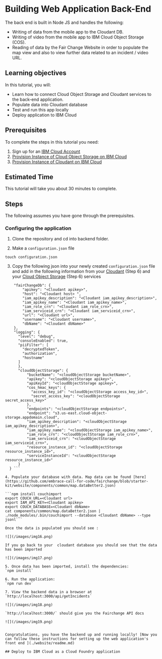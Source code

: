 # Building Web Application Back-End
The back end is built in Node JS and handles the following:

- Writing of data from the mobile app to the Cloudant DB.
- Writing of video from the mobile app to IBM Cloud Object Storage (COS).
- Reading of data by the Fair Change Website in order to populate the map view and also to view further data related to an incident / video URL.


## Learning objectives

In this tutorial, you will:
- Learn how to connect Cloud Object Storage and Cloudant services to the back-end application.
- Populate data into Cloudant database
- Test and run this app locally 
- Deploy application to IBM Cloud 


## Prerequisites

To complete the steps in this tutorial you need:
1. Sign up for an [IBM Cloud Account](https://www.ibm.com/account/reg/us-en/signup?formid=urx-42793&eventid=cfc-2020?cm_mmc=OSocial_Blog-_-Audience+Developer_Developer+Conversation-_-WW_WW-_-cfc-2020-ghub-starterkit-communication_ov75914&cm_mmca1=000039JL&cm_mmca2=10008917)
2. [Provision Instance of Cloud Object Storage on IBM Cloud](https://github.com/embrace-call-for-code/fairchange/tree/starter-kit#provision-instance-of-cloud-object-storage-on-ibm-cloud)
3. [Provision Instance of Cloudant on IBM Cloud](https://github.com/embrace-call-for-code/fairchange/tree/starter-kit#provision-instance-of-cloudant-on-ibm-cloud)

## Estimated Time 
This tutorial will take you about 30 minutes to complete.

## Steps
The following assumes you have gone through the prerequisites.
### Configuring the application

1. Clone the repository and cd into backend folder.

2. Make a `configuration.json` file

``` touch configuration.json ```

3. Copy the following json into your newly created `configuration.json` file and add in the following information from your [Cloudant](https://github.com/embrace-call-for-code/fairchange/tree/starter-kit#provision-instance-of-cloudant-on-ibm-cloud) (Step 6) and your [Cloud Object Storage](https://github.com/embrace-call-for-code/fairchange/tree/starter-kit#provision-instance-of-cloud-object-storage-on-ibm-cloud) (Step 6) services   

``` {
    "fairChangeDb": {
        "apikey": "<Cloudant apikey>",
        "host": "<Cloudant host> ",
        "iam_apikey_description": "<Cloudant iam_apikey_description>",
        "iam_apikey_name": "<Cloudant iam_apikey_name>",
        "iam_role_crn": "<Cloudant iam_role_crn>",
        "iam_serviceid_crn": "<Cloudant iam_serviceid_crn>",
        "url": "<Cloudant url>",
        "username": "<Cloudant username>",
        "dbName": "<Cloudant dbName>"
    },
    "logging": {
      "level": "debug",
      "consoleEnabled": true,
      "piiFilter": [
        "decryptedToken",
        "authorization",
        "hostname"
      ]
      },
      "cloudObjectStorage": {
          "bucketName": "<cloudObjectStorage bucketName>",
          "apikey": "<cloudObjectStorage apikey>",
          "apiKeyId": "<cloudObjectStorage apikey>",
          "cos_hmac_keys": {
            "access_key_id": "<cloudObjectStorage access_key_id>",
            "secret_access_key": "<cloudObjectStorage secret_access_key>"
          },
          "endpoints": "<cloudObjectStorage endpoints>",
          "endpoint": "s3.us-east.cloud-object-storage.appdomain.cloud",
          "iam_apikey_description": "<cloudObjectStorage iam_apikey_description>",
          "iam_apikey_name": "<cloudObjectStorage iam_apikey_name>",
          "iam_role_crn": "<cloudObjectStorage iam_role_crn>",
          "iam_serviceid_crn": "<cloudObjectStorage iam_serviceid_crn>",
          "resource_instance_id": "<cloudObjectStorage resource_instance_id>",
          "serviceInstanceId": "<cloudObjectStorage resource_instance_id>"
      }
  } ```

4. Populate your database with data. Map data can be found [here](https://github.com/embrace-call-for-code/fairchange/blob/starter-kit/website/components/common/map.dataBetter2.json)

```npm install couchimport
export COUCH_URL=<Cloudant url>
export IAM_API_KEY=<Cloudant apikey>
export COUCH_DATABASE=<Cloudant dbName>
cat components/common/map.dataBetter2.json | ./node_modules/.bin/couchimport --database <Cloudant dbName> --type jsonl```

Once the data is populated you should see : 

![](/images/img16.png)

If you go back to your  cloudant database you should see that the data has been imported

![](/images/img17.png)

5. Once data has been imported, install the dependencies:
`npm install` 

6. Run the application:
`npm run dev` 

7. View the backend data in a browser at `http://localhost:3000/api/getIncidents`

![](/images/img18.png)

`http://localhost:3000/` should give you the Fairchange API docs 

![](/images/img19.png)


Congratulations, you have the backend up and running locally! [Now you can follow these instructions for setting up the web application's front end ](./website/readme.md) 

## Deploy to IBM Cloud as a Cloud Foundry application









